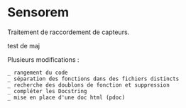 # Sensorem
Traitement de raccordement de capteurs.

test de maj

Plusieurs modifications :

    _ rangement du code
    _ séparation des fonctions dans des fichiers distincts
    _ recherche des doublons de fonction et suppression
    _ compléter les Docstring
    _ mise en place d'une doc html (pdoc)

